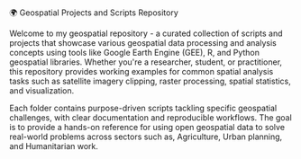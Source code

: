 🌍 Geospatial Projects and Scripts Repository      

Welcome to my geospatial repository - a curated collection of scripts and projects that showcase various geospatial data processing and analysis concepts using tools like Google Earth Engine (GEE), R, and Python geospatial libraries. Whether you're a researcher, student, or practitioner, this repository provides working examples for common spatial analysis tasks such as satellite imagery clipping, raster processing, spatial statistics, and visualization.     

Each folder contains purpose-driven scripts tackling specific geospatial challenges, with clear documentation and reproducible workflows. The goal is to provide a hands-on reference for using open geospatial data to solve real-world problems across sectors such as, Agriculture, Urban planning, and Humanitarian work.    



